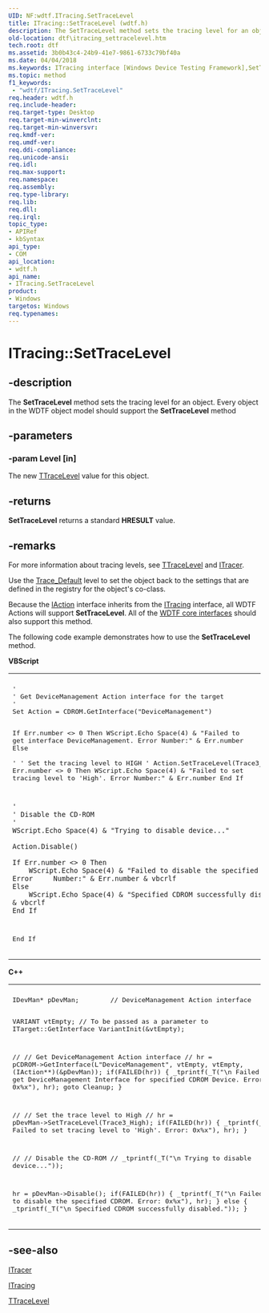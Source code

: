 ```yaml
---
UID: NF:wdtf.ITracing.SetTraceLevel
title: ITracing::SetTraceLevel (wdtf.h)
description: The SetTraceLevel method sets the tracing level for an object.
old-location: dtf\itracing_settracelevel.htm
tech.root: dtf
ms.assetid: 3b0b43c4-24b9-41e7-9861-6733c79bf40a
ms.date: 04/04/2018
ms.keywords: ITracing interface [Windows Device Testing Framework],SetTraceLevel method, ITracing.SetTraceLevel, ITracing::SetTraceLevel, ITracing_e998383b-984d-4f24-b684-06e81e453714.xml, SetTraceLevel, SetTraceLevel method [Windows Device Testing Framework], SetTraceLevel method [Windows Device Testing Framework],ITracing interface, dtf.itracing_settracelevel, wdtf/ITracing::SetTraceLevel
ms.topic: method
f1_keywords:
 - "wdtf/ITracing.SetTraceLevel"
req.header: wdtf.h
req.include-header: 
req.target-type: Desktop
req.target-min-winverclnt: 
req.target-min-winversvr: 
req.kmdf-ver: 
req.umdf-ver: 
req.ddi-compliance: 
req.unicode-ansi: 
req.idl: 
req.max-support: 
req.namespace: 
req.assembly: 
req.type-library: 
req.lib: 
req.dll: 
req.irql: 
topic_type:
- APIRef
- kbSyntax
api_type:
- COM
api_location:
- wdtf.h
api_name:
- ITracing.SetTraceLevel
product:
- Windows
targetos: Windows
req.typenames: 
---
```


# ITracing::SetTraceLevel


## -description


The <b>SetTraceLevel</b> method sets the tracing level for an object. Every object in the WDTF object model should support the <b>SetTraceLevel</b> method


## -parameters




### -param Level [in]

The new <a href="https://docs.microsoft.com/windows-hardware/drivers/ddi/index">TTraceLevel</a> value for this object.


## -returns



<b>SetTraceLevel</b> returns a standard <b>HRESULT</b> value.




## -remarks



For more information about tracing levels, see <a href="https://docs.microsoft.com/windows-hardware/drivers/ddi/index">TTraceLevel</a> and <a href="https://docs.microsoft.com/windows-hardware/drivers/ddi/index">ITracer</a>.

Use the <a href="https://docs.microsoft.com/windows-hardware/drivers/ddi/index">Trace_Default</a> level to set the object back to the settings that are defined in the registry for the object's co-class.

Because the <a href="https://docs.microsoft.com/windows-hardware/drivers/ddi/wdtf/nn-wdtf-iaction">IAction</a> interface inherits from the <a href="https://docs.microsoft.com/windows-hardware/drivers/ddi/index">ITracing</a> interface, all WDTF Actions will support <b>SetTraceLevel</b>. All of the <a href="https://docs.microsoft.com/windows-hardware/drivers/ddi/index">WDTF core interfaces</a> should also support this method.

The following code example demonstrates how to use the <b>SetTraceLevel</b> method.

<b>VBScript</b>

<div class="code"><span codelanguage=""><table>
<tr>
<th></th>
</tr>
<tr>
<td>
<pre>'
' Get DeviceManagement Action interface for the target
'
Set Action = CDROM.GetInterface("DeviceManagement")
 
If Err.number <> 0 Then
    WScript.Echo Space(4) & "Failed to get interface DeviceManagement. Error Number:" & Err.number
Else            
    '
    ' Set the tracing level to HIGH
    '
    Action.SetTraceLevel(Trace3_High)
    If Err.number <> 0 Then
        WScript.Echo Space(4) & "Failed to set tracing level to 'High'. Error Number:" & Err.number
    End If

    '
    ' Disable the CD-ROM
    '
    WScript.Echo Space(4) & "Trying to disable device..."
 
    Action.Disable()
 
    If Err.number <> 0 Then
        WScript.Echo Space(4) & "Failed to disable the specified CDROM. Error     Number:" & Err.number & vbcrlf
    Else
        WScript.Echo Space(4) & "Specified CDROM successfully disabled." & vbcrlf
    End If
End If</pre>
</td>
</tr>
</table></span></div>
<b>C++</b>

<div class="code"><span codelanguage=""><table>
<tr>
<th></th>
</tr>
<tr>
<td>
<pre>IDevMan* pDevMan;        // DeviceManagement Action interface

VARIANT vtEmpty;       // To be passed as a parameter to ITarget::GetInterface
VariantInit(&vtEmpty);

//
// Get DeviceManagement Action interface
//
hr = pCDROM->GetInterface(L"DeviceManagement", vtEmpty, vtEmpty, (IAction**)(&pDevMan));
if(FAILED(hr))
{
    _tprintf(_T("\n  Failed to get DeviceManagement Interface for specified CDROM Device. Error: 0x%x"), hr);
 goto Cleanup;
}

//
// Set the trace level to High
//
hr = pDevMan->SetTraceLevel(Trace3_High);
if(FAILED(hr))
{
    _tprintf(_T("\n  Failed to set tracing level to 'High'. Error: 0x%x"), hr);
}
 
//
// Disable the CD-ROM
//
_tprintf(_T("\n  Trying to disable device..."));

hr = pDevMan->Disable();
if(FAILED(hr))
{
    _tprintf(_T("\n  Failed to disable the specified CDROM. Error: 0x%x"), hr);
}
else
{
    _tprintf(_T("\n  Specified CDROM successfully disabled."));
}</pre>
</td>
</tr>
</table></span></div>



## -see-also




<a href="https://docs.microsoft.com/windows-hardware/drivers/ddi/index">ITracer</a>



<a href="https://docs.microsoft.com/windows-hardware/drivers/ddi/index">ITracing</a>



<a href="https://docs.microsoft.com/windows-hardware/drivers/ddi/index">TTraceLevel</a>
 

 

